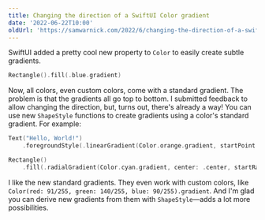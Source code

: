 ```yaml
---
title: Changing the direction of a SwiftUI Color gradient
date: '2022-06-22T10:00'
oldUrl: 'https://samwarnick.com/2022/6/changing-the-direction-of-a-swiftui-color-gradient'
---
```


SwiftUI added a pretty cool new property to `Color` to easily create subtle gradients.

```swift
Rectangle().fill(.blue.gradient)
```

Now, all colors, even custom colors, come with a standard gradient. The problem is that the gradients all go top to bottom. I submitted feedback to allow changing the direction, but, turns out, there's already a way! You can use new `ShapeStyle` functions to create gradients using a color's standard gradient. For example:

```swift
Text("Hello, World!")
    .foregroundStyle(.linearGradient(Color.orange.gradient, startPoint: .leading, endPoint: .trailing))

Rectangle()
    .fill(.radialGradient(Color.cyan.gradient, center: .center, startRadius: 0, endRadius: 500))
```

I like the new standard gradients. They even work with custom colors, like `Color(red: 91/255, green: 140/255, blue: 90/255).gradient`. And I'm glad you can derive new gradients from them with `ShapeStyle`—adds a lot more possibilities.
